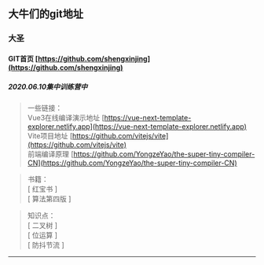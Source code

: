 ## 大牛们的git地址
### 大圣
#### GIT首页 [https://github.com/shengxinjing](https://github.com/shengxinjing)
##### 2020.06.10集中训练营中

> 一些链接：
<br/> Vue3在线编译演示地址 [https://vue-next-template-explorer.netlify.app](https://vue-next-template-explorer.netlify.app)
<br/> Vite项目地址 [https://github.com/vitejs/vite](https://github.com/vitejs/vite)
<br/> 前端编译原理 [https://github.com/YongzeYao/the-super-tiny-compiler-CN](https://github.com/YongzeYao/the-super-tiny-compiler-CN)

> 书籍：
<br/> [ 红宝书 ]
<br/> [ 算法第四版 ]

> 知识点：
<br/> [ 二叉树 ]
<br/> [ 位运算 ]
<br/> [ 防抖节流 ]
----